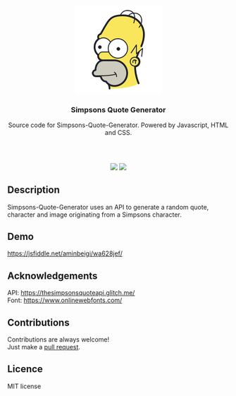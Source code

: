 <p align="center">
<img src="src/icon.png"/>
<br/>
<h3 align="center">Simpsons Quote Generator</h3>
<p align="center">Source code for Simpsons-Quote-Generator. Powered by Javascript, HTML and CSS.</p>
<h2></h2>
</p>
<br />

<p align="center">
<a href="../../issues"><img src="https://img.shields.io/github/issues/aminbeigi/Simpsons-Quote-Generator.svg?style=flat-square" /></a>
<a href="../../pulls"><img src="https://img.shields.io/github/issues-pr/aminbeigi/Simpsons-Quote-Generator.svg?style=flat-square" /></a> 
</p>

## Description
Simpsons-Quote-Generator uses an API to generate a random quote, character and image originating from a Simpsons character.

## Demo
https://jsfiddle.net/aminbeigi/wa628jef/

## Acknowledgements
API: https://thesimpsonsquoteapi.glitch.me/  
Font: https://www.onlinewebfonts.com/

## Contributions
Contributions are always welcome!  
Just make a [pull request](../../pulls).

## Licence
MIT license
